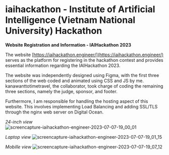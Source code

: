 # iaihackathon - Institute of Artificial Intelligence (Vietnam National University) Hackathon
**Website Registration and Information - IAIHackathon 2023**

The website [https://iaihackathon.engineer/](https://iaihackathon.engineer/) serves as the platform for registering in the hackathon contest and provides essential information regarding the IAIHackathon 2023.

The website was independently designed using Figma, with the first three sections of the web coded and animated using CSS and JS by me. kanawanttotimetravel, the collaborator, took charge of coding the remaining three sections, namely the judge, sponsor, and footer.

Furthermore, I am responsible for handling the hosting aspect of this website. This involves implementing Load Balancing and adding SSL/TLS through the nginx web server on Digital Ocean.

*24-inch view*
![screencapture-iaihackathon-engineer-2023-07-07-19_00_01](https://github.com/nhatdm22022537/iaihackathon/assets/92232806/f979df29-d369-4515-979c-7c17224ab463)



*Laptop view*
![screencapture-iaihackathon-engineer-2023-07-07-19_01_15](https://github.com/nhatdm22022537/iaihackathon/assets/92232806/73a9da22-7632-4055-aead-97903c74e9f5)



*Mobille view*
![screencapture-iaihackathon-engineer-2023-07-07-19_07_12](https://github.com/nhatdm22022537/iaihackathon/assets/92232806/947d85ad-920a-46f4-b800-29626f56d438)

